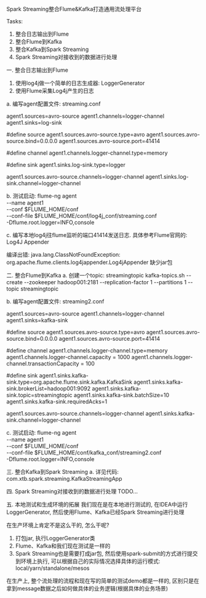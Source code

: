 Spark Streaming整合Flume&Kafka打造通用流处理平台

Tasks: 
1. 整合日志输出到Flume
2. 整合Flume到Kafka
3. 整合Kafka到Spark Streaming 
4. Spark Streaming对接收到的数据进行处理




一. 整合日志输出到Flume
1) 使用log4j做一个简单的日志生成器: LoggerGenerator
2) 使用Flume采集Log4j产生的日志
    
a. 编写agent配置文件: 
streaming.conf

agent1.sources=avro-source
agent1.channels=logger-channel
agent1.sinks=log-sink

#define source
agent1.sources.avro-source.type=avro
agent1.sources.avro-source.bind=0.0.0.0
agent1.sources.avro-source.port=41414

#define channel
agent1.channels.logger-channel.type=memory

#define sink
agent1.sinks.log-sink.type=logger

agent1.sources.avro-source.channels=logger-channel
agent1.sinks.log-sink.channel=logger-channel


b. 测试启动:
flume-ng agent \
--name agent1 \
--conf $FLUME_HOME/conf \
--conf-file $FLUME_HOME/conf/log4j_conf/streaming.conf \
-Dflume.root.logger=INFO,console


c. 编写本地log4j往flume监听的端口41414发送日志. 具体参考Flume官网的: Log4J Appender

编译出错:
java.lang.ClassNotFoundException: org.apache.flume.clients.log4jappender.Log4jAppender
缺少jar包




二. 整合Flume到Kafka
a. 创建一个topic: streamingtopic
kafka-topics.sh --create --zookeeper hadoop001:2181 --replication-factor 1 --partitions 1 --topic streamingtopic

b. 编写agent配置文件: 
streaming2.conf

agent1.sources=avro-source
agent1.channels=logger-channel
agent1.sinks=kafka-sink

#define source
agent1.sources.avro-source.type=avro
agent1.sources.avro-source.bind=0.0.0.0
agent1.sources.avro-source.port=41414

#define channel
agent1.channels.logger-channel.type=memory
agent1.channels.logger-channel.capacity = 1000
agent1.channels.logger-channel.transactionCapacity = 100

#define sink
agent1.sinks.kafka-sink.type=org.apache.flume.sink.kafka.KafkaSink
agent1.sinks.kafka-sink.brokerList=hadoop001:9092
agent1.sinks.kafka-sink.topic=streamingtopic
agent1.sinks.kafka-sink.batchSize=10
agent1.sinks.kafka-sink.requiredAcks=1

agent1.sources.avro-source.channels=logger-channel
agent1.sinks.kafka-sink.channel=logger-channel


c. 测试启动:
flume-ng agent \
--name agent1 \
--conf $FLUME_HOME/conf \
--conf-file $FLUME_HOME/conf/kafka_conf/streaming2.conf \
-Dflume.root.logger=INFO,console




三. 整合Kafka到Spark Streaming
a. 详见代码: com.xtb.spark.streaming.KafkaStreamingApp




四. Spark Streaming对接收到的数据进行处理
TODO...



五. 本地测试和生成环境的拓展
我们现在是在本地进行测试的, 在IDEA中运行LoggerGenerator, 然后使用Flume、Kafka已经Spark Streaming进行处理

在生产环境上肯定不是这么干的, 怎么干呢? 
1) 打包jar, 执行LoggerGenerator类
2) Flume、Kafka和我们现在测试是一样的
3) Spark Streaming也是需要打成jar包, 然后使用spark-submit的方式进行提交到环境上执行, 可以根据自己的实际情况选择具体的运行模式: local/yarn/standalone/mesos

在生产上, 整个流处理的流程和现在写的简单的测试demo都是一样的, 区别只是在拿到message数据之后如何做具体的业务逻辑(根据具体的业务场景)





